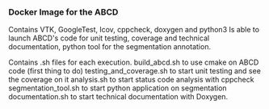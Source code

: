 ### Docker Image for the ABCD
Contains VTK, GoogleTest, lcov, cppcheck, doxygen and python3
Is able to launch ABCD's code for unit testing, coverage and technical documentation, python tool for the segmentation annotation.


Contains .sh files for each execution.
    build_abcd.sh to use cmake on ABCD code (first thing to do)
    testing_and_coverage.sh to start unit testing and see the coverage on it
    analysis.sh to start status code analysis with cppcheck
    segmentation_tool.sh to start python application on segmentation
    documentation.sh to start technical documentation with Doxygen.